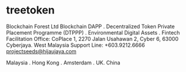 # treetoken
Blockchain Forest Ltd
Blockchain DAPP . Decentralized Token Private Placement Programme (DTPPP) . Environmental Digital Assets . 
Fintech Facilitation Office:
CoPlace 1, 2270 Jalan Usahawan 2, Cyber 6, 63000 Cyberjaya. West Malaysia
Support Line: +603.9212.6666
projectseeds@hijaujaya.com

Malaysia . Hong Kong . Amsterdam . UK.  China
